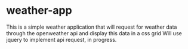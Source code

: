 # weather-app
This is a simple weather application that will request for weather data through the openweather api and display this data in a css grid
Will use jquery to implement api request, in progress.

